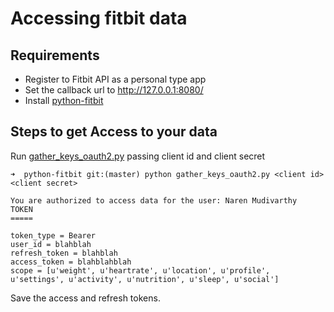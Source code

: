 # Accessing fitbit data

## Requirements

- Register to Fitbit API as a personal type app
- Set the callback url to http://127.0.0.1:8080/
- Install [python-fitbit](https://github.com/orcasgit/python-fitbit)

## Steps to get Access to your data

Run [gather_keys_oauth2.py](https://github.com/orcasgit/python-fitbit/blob/master/gather_keys_oauth2.py) passing client id and client secret

```shell
➜  python-fitbit git:(master) python gather_keys_oauth2.py <client id> <client secret>

You are authorized to access data for the user: Naren Mudivarthy
TOKEN
=====

token_type = Bearer
user_id = blahblah
refresh_token = blahblah
access_token = blahblahblah
scope = [u'weight', u'heartrate', u'location', u'profile', u'settings', u'activity', u'nutrition', u'sleep', u'social']
```

Save the access and refresh tokens.